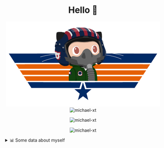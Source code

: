 <h1 align="center">Hello 👋</h1>


<p align="center"><img src="https://raw.githubusercontent.com/Michael-xT/Michael-xT/main/.github/topguntocat.png" width=500>
 <br>
<img src="https://komarev.com/ghpvc/?username=michael-xt&style=for-the-badge" alt="michael-xt" /> 
</p>

<p align="center"><img align="center" src="https://github-readme-stats.vercel.app/api/top-langs/?username=michael-xt&layout=compact&theme=dark&show_icons=true" alt="michael-xt" /></p>
<p align="center"><img align="center" src="https://github-readme-stats.vercel.app/api?username=michael-xt&show_icons=true&theme=dark&show_icons=true" alt="michael-xt" /></p>

<details align="left"><summary>📊 Some data about myself</summary>
<p>

<!--START_SECTION:waka-->
![Code Time](http://img.shields.io/badge/Code%20Time-2%2C012%20hrs%2016%20mins-blue)

**🐱 My GitHub Data** 

> 📦 4.2 MB Used in GitHub's Storage 
 > 
> 🚫 Not Opted to Hire
 > 
> 📜 12 Public Repositories 
 > 
> 🔑 31 Private Repositories 
 > 
📅 **I'm Most Productive on Thursday** 

```text
Monday                   136 commits         ████░░░░░░░░░░░░░░░░░░░░░   16.00 % 
Tuesday                  129 commits         ████░░░░░░░░░░░░░░░░░░░░░   15.18 % 
Wednesday                115 commits         ███░░░░░░░░░░░░░░░░░░░░░░   13.53 % 
Thursday                 186 commits         █████░░░░░░░░░░░░░░░░░░░░   21.88 % 
Friday                   78 commits          ██░░░░░░░░░░░░░░░░░░░░░░░   09.18 % 
Saturday                 107 commits         ███░░░░░░░░░░░░░░░░░░░░░░   12.59 % 
Sunday                   99 commits          ███░░░░░░░░░░░░░░░░░░░░░░   11.65 % 
```


📊 **This Week I Spent My Time On** 

```text
🕑︎ Time Zone: Europe/Bucharest

🔥 Editors: 
VS Code                  25 hrs 58 mins      █████████████████████████   99.94 % 
Visual Studio            0 secs              ░░░░░░░░░░░░░░░░░░░░░░░░░   00.06 % 

💻 Operating System: 
Mac                      23 hrs 11 mins      ██████████████████████░░░   89.22 % 
Windows                  2 hrs 48 mins       ███░░░░░░░░░░░░░░░░░░░░░░   10.78 % 
```

**Timeline**

![Lines of Code chart](https://raw.githubusercontent.com/Michael-xT/Michael-xT/main/assets/bar_graph.png)


 Last Updated on 02/07/2024 00:47:31 UTC
<!--END_SECTION:waka-->
</p>
